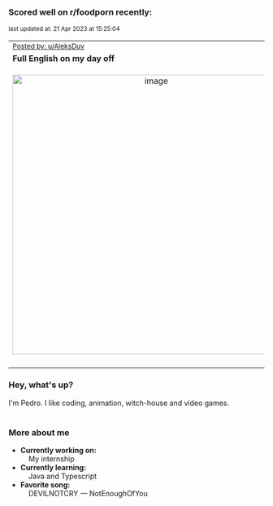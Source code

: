 ### Scored well on r/foodporn recently:

<p align="left"><sub>last updated at: 21 Apr 2023 at 15:25:04</sub></p>

|   |
| --- |
| <sub>[Posted by: u/AleksDuv][source]</sub> |
| **Full English on my day off** | 
|<p align="center"> <img alt="image" src="https://i.redd.it/knd9sz6zbvua1.jpg" width="550" /> </p>|
|   |

### Hey, what's up?

I'm Pedro. I like coding, animation, witch-house and video games.<br><br>

### More about me
- **Currently working on:**  
&nbsp;&nbsp;&nbsp;&nbsp;My internship
- **Currently learning:**  
&nbsp;&nbsp;&nbsp;&nbsp;Java and Typescript
- **Favorite song:**  
&nbsp;&nbsp;&nbsp;&nbsp;DEVILNOTCRY — NotEnoughOfYou<br><br>

  



  
  
  
[linkedin]: https://linkedin.com/in/pedro-h-r-gomes-8a487b14a/
[gmail]: mailto:pilique11@gmail.com
[source]: https://reddit.com/r/FoodPorn/comments/12rq4uu/full_english_on_my_day_off/
[redditAPI]: https://www.reddit.com/dev/api/